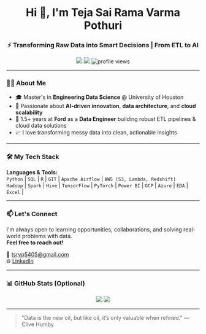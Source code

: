 <h1 align="center">Hi 👋, I'm Teja Sai Rama Varma Pothuri</h1>
<h3 align="center">⚡ Transforming Raw Data into Smart Decisions | From ETL to AI</h3>

<p align="center">
  <a href="mailto:tsrvp5405@gmail.com"><img src="https://img.shields.io/badge/Gmail-tsrvp5405@gmail.com-red?logo=gmail" /></a>
  <a href="https://www.linkedin.com/in/teja-sai-rama-varma-pothuri-9138711b1" target="_blank"><img src="https://img.shields.io/badge/LinkedIn-Teja%20Sai%20Rama%20Varma%20Pothuri-blue?logo=linkedin" /></a>
  <img src="https://komarev.com/ghpvc/?username=teja-varma&label=Profile%20views&color=0e75b6&style=flat" alt="profile views" />
</p>

---

### 🧑‍🎓 About Me

- 🎓 Master's in **Engineering Data Science** @ University of Houston
- 🧠 Passionate about **AI-driven innovation**, **data architecture**, and **cloud scalability**
- 💼 1.5+ years at **Ford** as a **Data Engineer** building robust ETL pipelines & cloud data solutions
- 📈 I love transforming messy data into clean, actionable insights

---

### 🛠️ My Tech Stack

**Languages & Tools:**  
`Python` | `SQL` | `R` | `GIT` | `Apache Airflow` | `AWS (S3, Lambda, Redshift)`  
`Hadoop` | `Spark` | `Hive` | `TensorFlow` | `PyTorch` | `Power BI` | `GCP` | `Azure` | `EDA` | `Excel` |

---

### 📫 Let's Connect

I'm always open to learning opportunities, collaborations, and solving real-world problems with data.  
**Feel free to reach out!**

📧 tsrvp5405@gmail.com  
🌐 [LinkedIn](https://www.linkedin.com/in/teja-sai-rama-varma-pothuri-9138711b1)

---

### 📊 GitHub Stats (Optional)

<p align="center">
  <img src="https://github-readme-stats.vercel.app/api?username=teja-varma&show_icons=true&theme=radical" />
  <img src="https://github-readme-stats.vercel.app/api/top-langs/?username=teja-varma&layout=compact&theme=radical" />
</p>

---

> "Data is the new oil, but like oil, it’s only valuable when refined." — Clive Humby
